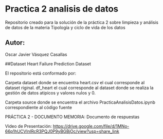 # Practica 2 analisis de datos
Repositorio creado para la solución de la práctica 2 sobre limpieza y análisis de datos de la materia Tipología y ciclo de vida de los datos

## Autor: 
Oscar Javier Vásquez Casallas

##Dataset
Heart Failure Prediction Dataset

El repositorio está conformado por:
  
  Carpeta dataset donde se encuentra heart.csv el cual corresponde al dataset riginal. df_heart el cual corresponde al dataset donde se realiza la gestión de datos atipicos y valores nulos y 0. 
  
  Carpeta source donde se encuentra el archivo PracticaAnalisisDatos.ipynb correspondiente al código fuente
  
  PRÁCTICA 2 - DOCUMENTO MEMORIA: Documento de respuestas
  

Video de Presentación: https://drive.google.com/file/d/1MNo-66p1hUCVInlRcR3PQJ0P9yBGBjOc/view?usp=share_link
